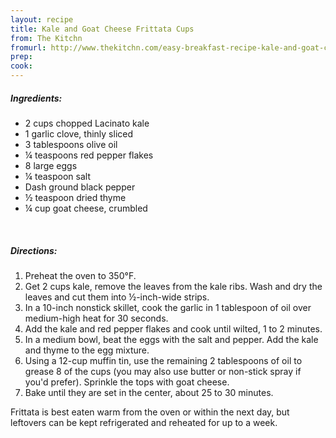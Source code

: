```yaml
---
layout: recipe
title: Kale and Goat Cheese Frittata Cups 
from: The Kitchn
fromurl: http://www.thekitchn.com/easy-breakfast-recipe-kale-and-goat-cheese-frittata-cups-166901 
prep: 
cook: 
---
```


##### Ingredients:

* 2 cups chopped Lacinato kale
* 1 garlic clove, thinly sliced
* 3 tablespoons olive oil
* ¼ teaspoons red pepper flakes
* 8 large eggs
* ¼ teaspoon salt
* Dash ground black pepper
* ½ teaspoon dried thyme
* ¼ cup goat cheese, crumbled 

<br>

##### Directions:

1. Preheat the oven to 350°F. 
2. Get 2 cups kale, remove the leaves from the kale ribs. Wash and dry the leaves and cut them into ½-inch-wide strips.
3. In a 10-inch nonstick skillet, cook the garlic in 1 tablespoon of oil over medium-high heat for 30 seconds. 
4. Add the kale and red pepper flakes and cook until wilted, 1 to 2 minutes.
5. In a medium bowl, beat the eggs with the salt and pepper. Add the kale and thyme to the egg mixture.
6. Using a 12-cup muffin tin, use the remaining 2 tablespoons of oil to grease 8 of the cups (you may also use butter or non-stick spray if you'd prefer). Sprinkle the tops with goat cheese. 
7. Bake until they are set in the center, about 25 to 30 minutes.

Frittata is best eaten warm from the oven or within the next day, but leftovers can be kept refrigerated and reheated for up to a week. 
